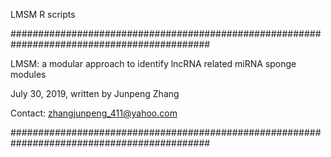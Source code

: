 LMSM R scripts

############################################################################################

LMSM: a modular approach to identify lncRNA related miRNA sponge modules

July 30, 2019, written by Junpeng Zhang

Contact: zhangjunpeng_411@yahoo.com

############################################################################################
